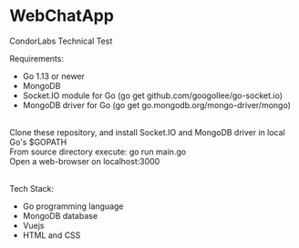 # WebChatApp
CondorLabs Technical Test

Requirements:

<ul>
  <li>Go 1.13 or newer</li>
  <li>MongoDB</li>
  <li>Socket.IO module for Go (go get github.com/googollee/go-socket.io)</li>
  <li>MongoDB driver for Go (go get go.mongodb.org/mongo-driver/mongo)</li>
</ul>

<br>Clone these repository, and install Socket.IO and MongoDB driver in local Go's $GOPATH
<br>From source directory execute: go run main.go
<br>Open a web-browser on localhost:3000

<br>Tech Stack:
<ul>
  <li>Go programming language</li>
  <li>MongoDB database</li>
  <li>Vuejs</li>
  <li>HTML and CSS</li>
</ul>
  
